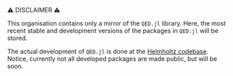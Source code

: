 ⚠️ DISCLAIMER ⚠️

This organisation contains only a mirror of the `QED.jl` library. Here, the most recent stable and development versions of the packages in `QED.jl` will be stored.

The actual development of `QED.jl` is done at the [Helmholtz codebase](https://gitlab.hzdr.de/QEDjl). Notice, currently not all developed packages are made public, but will be soon. 
